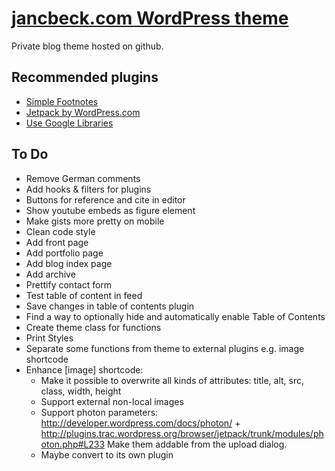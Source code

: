 # [jancbeck.com WordPress theme](http://www.jancbeck.com/)

Private blog theme hosted on github.

## Recommended plugins
* [Simple Footnotes](http://wordpress.org/extend/plugins/simple-footnotes/)
* [Jetpack by WordPress.com](http://wordpress.org/extend/plugins/jetpack/)
* [Use Google Libraries](http://jasonpenney.net/wordpress-plugins/use-google-libraries/)

## To Do

* Remove German comments
* Add hooks & filters for plugins
* Buttons for reference and cite in editor
* Show youtube embeds as figure element
* Make gists more pretty on mobile
* Clean code style
* Add front page
* Add portfolio page
* Add blog index page
* Add archive
* Prettify contact form
* Test table of content in feed
* Save changes in table of contents plugin
* Find a way to optionally hide and automatically enable Table of Contents
* Create theme class for functions
* Print Styles
* Separate some functions from theme to external plugins e.g. image shortcode
* Enhance [image] shortcode:
	* Make it possible to overwrite all kinds of attributes: title, alt, src, class, width, height
	* Support external non-local images
	* Support photon parameters: http://developer.wordpress.com/docs/photon/ + http://plugins.trac.wordpress.org/browser/jetpack/trunk/modules/photon.php#L233 Make them addable from the upload dialog.
	* Maybe convert to its own plugin